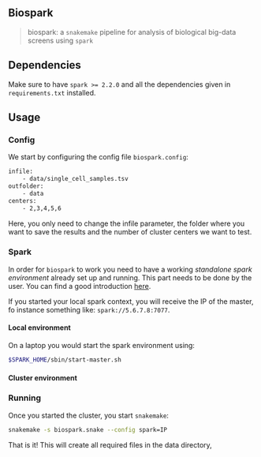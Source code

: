 ## Biospark

> biospark:  a `snakemake` pipeline for analysis of biological big-data screens using `spark`

## Dependencies

Make sure to have `spark >= 2.2.0` and all the dependencies given in `requirements.txt`
installed.

## Usage

### Config

We start by configuring the config file `biospark.config`:

```bash
infile:
    - data/single_cell_samples.tsv
outfolder:
    - data
centers:
    - 2,3,4,5,6
```

Here, you only need to change the infile parameter, the folder where you want to save the results and the number of cluster centers we want to test.

### Spark

In order for `biospark` to work you need to have a working *standalone spark environment* already set up and running. This part needs to be done by the user. You can find a good introduction [here](https://spark.apache.org/docs/latest/spark-standalone.html).

If you started your local spark context, you will receive the IP of the master, fo instance something like: `spark://5.6.7.8:7077`.

#### Local environment

On a laptop you would start the spark environment using:

```bash
$SPARK_HOME/sbin/start-master.sh
```

#### Cluster environment



### Running

Once you started the cluster, you start `snakemake`:

```bash
snakemake -s biospark.snake --config spark=IP
```

That is it! This will create all required files in the data directory,
